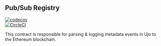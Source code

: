## Pub/Sub Registry

[![codecov](https://codecov.io/gh/UjoTeam/contracts-registry/branch/master/graph/badge.svg)](https://codecov.io/gh/UjoTeam/contracts-registry)  
[![CircleCI](https://circleci.com/gh/UjoTeam/contracts-registry.svg?style=svg)](https://circleci.com/gh/UjoTeam/contracts-registry)  

This contract is responsible for parsing & logging metadata events in Ujo to the Ethereum blockchain.
